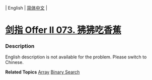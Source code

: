 | English | [简体中文](README.md) |

# [剑指 Offer II 073. 狒狒吃香蕉](https://leetcode-cn.com/problems/nZZqjQ)
 ### Description
<p>English description is not available for the problem. Please switch to Chinese.</p>

**Related Topics**  [Array](https://leetcode-cn.com/tag/array) [Binary Search](https://leetcode-cn.com/tag/binary-search) 